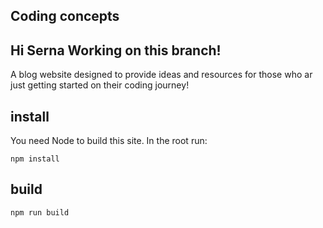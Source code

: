## Coding concepts

## Hi Serna Working on this branch!
A blog website designed to provide ideas and resources for those who ar just getting started on their coding journey!

## install

You need Node to build this site. In the root run:
```
npm install
```

## build
```
npm run build
```
